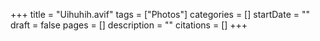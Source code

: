 +++
title = "Uihuhih.avif"
tags = ["Photos"]
categories = []
startDate = ""
draft = false
pages = []
description = ""
citations = []
+++
